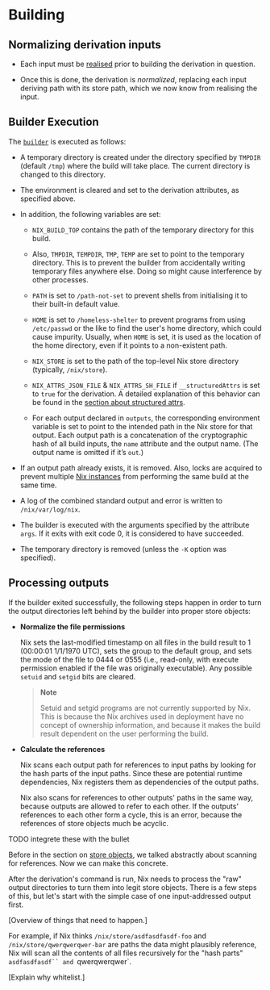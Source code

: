 # Building

## Normalizing derivation inputs

- Each input must be [realised] prior to building the derivation in question.

[realised]: @docroot@/glossary.md#gloss-realise

- Once this is done, the derivation is *normalized*, replacing each input deriving path with its store path, which we now know from realising the input.

## Builder Execution

The [`builder`](./derivation/index.md#builder) is executed as follows:

- A temporary directory is created under the directory specified by
  `TMPDIR` (default `/tmp`) where the build will take place. The
  current directory is changed to this directory.

- The environment is cleared and set to the derivation attributes, as
  specified above.

- In addition, the following variables are set:

  - `NIX_BUILD_TOP` contains the path of the temporary directory for
    this build.

  - Also, `TMPDIR`, `TEMPDIR`, `TMP`, `TEMP` are set to point to the
    temporary directory. This is to prevent the builder from
    accidentally writing temporary files anywhere else. Doing so
    might cause interference by other processes.

  - `PATH` is set to `/path-not-set` to prevent shells from
    initialising it to their built-in default value.

  - `HOME` is set to `/homeless-shelter` to prevent programs from
    using `/etc/passwd` or the like to find the user's home
    directory, which could cause impurity. Usually, when `HOME` is
    set, it is used as the location of the home directory, even if
    it points to a non-existent path.

  - `NIX_STORE` is set to the path of the top-level Nix store
    directory (typically, `/nix/store`).

  - `NIX_ATTRS_JSON_FILE` & `NIX_ATTRS_SH_FILE` if `__structuredAttrs`
    is set to `true` for the derivation. A detailed explanation of this
    behavior can be found in the
    [section about structured attrs](@docroot@/language/advanced-attributes.md#adv-attr-structuredAttrs).

  - For each output declared in `outputs`, the corresponding
    environment variable is set to point to the intended path in the
    Nix store for that output. Each output path is a concatenation
    of the cryptographic hash of all build inputs, the `name`
    attribute and the output name. (The output name is omitted if
    it’s `out`.)

- If an output path already exists, it is removed. Also, locks are
  acquired to prevent multiple [Nix instances][Nix instance] from performing the same
  build at the same time.

- A log of the combined standard output and error is written to
  `/nix/var/log/nix`.

- The builder is executed with the arguments specified by the
  attribute `args`. If it exits with exit code 0, it is considered to
  have succeeded.

- The temporary directory is removed (unless the `-K` option was
  specified).

## Processing outputs

If the builder exited successfully, the following steps happen in order to turn the output directories left behind by the builder into proper store objects:

- **Normalize the file permissions**

  Nix sets the last-modified timestamp on all files
  in the build result to 1 (00:00:01 1/1/1970 UTC), sets the group to
  the default group, and sets the mode of the file to 0444 or 0555
  (i.e., read-only, with execute permission enabled if the file was
  originally executable). Any possible `setuid` and `setgid`
  bits are cleared.

  > **Note**
  >
  > Setuid and setgid programs are not currently supported by Nix.
  > This is because the Nix archives used in deployment have no concept of ownership information,
  > and because it makes the build result dependent on the user performing the build.

- **Calculate the references**

  Nix scans each output path for
  references to input paths by looking for the hash parts of the input
  paths. Since these are potential runtime dependencies, Nix registers
  them as dependencies of the output paths.

  Nix also scans for references to other outputs' paths in the same way, because outputs are allowed to refer to each other.
  If the outputs' references to each other form a cycle, this is an error, because the references of store objects much be acyclic.


[Nix instance]: @docroot@/glossary.md#gloss-nix-instance

TODO integrete these with the bullet

Before in the section on [store objects](./object.md), we talked abstractly about scanning for references.
Now we can make this concrete.

After the derivation's command is run, Nix needs to process the "raw" output directories to turn them into legit store objects.
There is a few steps of this, but let's start with the simple case of one input-addressed output first.

\[Overview of things that need to happen.]

For example, if Nix thinks `/nix/store/asdfasdfasdf-foo` and `/nix/store/qwerqwerqwer-bar` are paths the data might plausibly reference, Nix will scan all the contents of all files recursively for the "hash parts" `asdfasdfasdf`` and `qwerqwerqwer`.

\[Explain why whitelist.]

